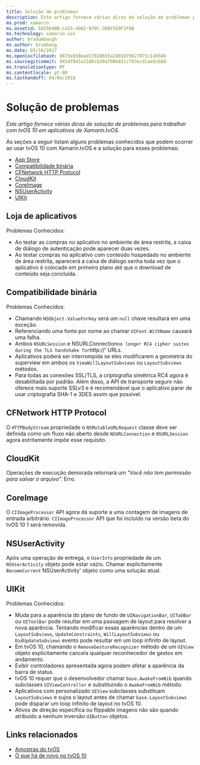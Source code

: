 ```yaml
---
title: Solução de problemas
description: Este artigo fornece várias dicas de solução de problemas para trabalhar com tvOS 10 em aplicativos de Xamarin.tvOS.
ms.prod: xamarin
ms.assetid: EA5564BB-C415-49A2-B70C-3DBF5E0F3FAB
ms.technology: xamarin-ios
author: bradumbaugh
ms.author: brumbaug
ms.date: 03/16/2017
ms.openlocfilehash: 8875e658ead17820655a2401079627875c14958b
ms.sourcegitcommit: 945df041e2180cb20af08b83cc703ecd1aedc6b0
ms.translationtype: MT
ms.contentlocale: pt-BR
ms.lasthandoff: 04/04/2018
---
```

# <a name="troubleshooting"></a>Solução de problemas

_Este artigo fornece várias dicas de solução de problemas para trabalhar com tvOS 10 em aplicativos de Xamarin.tvOS._

As seções a seguir listam alguns problemas conhecidos que podem ocorrer ao usar tvOS 10 com Xamarin.tvOS e a solução para esses problemas:

- [App Store](#App-Store)
- [Compatibilidade binária](#Binary-Compatibility)
- [CFNetwork HTTP Protocol](#CFNetwork-HTTP-Protocol)
- [CloudKit](#CloudKit)
- [CoreImage](#CoreImage)
- [NSUserActivity](#NSUserActivity)
- [UIKit](#UIKit)

<a name="App-Store" />

## <a name="app-store"></a>Loja de aplicativos

Problemas Conhecidos:

 - Ao testar as compras no aplicativo no ambiente de área restrita, a caixa de diálogo de autenticação pode aparecer duas vezes.
 - Ao testar compras no aplicativo com conteúdo hospedado no ambiente de área restrita, aparecerá a caixa de diálogo senha toda vez que o aplicativo é colocado em primeiro plano até que o download de conteúdo seja concluída.

<a name="Binary-Compatibility" />

## <a name="binary-compatibility"></a>Compatibilidade binária

Problemas Conhecidos:

 - Chamando `NSObject.ValueForKey` será um `null` chave resultará em uma exceção.
 - Referenciando uma fonte por nome ao chamar `UIFont.WithName` causará uma falha.
 - Ambos `NSURLSession` e NSURLConnection` no longer RC4 cipher suites during the TLS handshake for `http://' URLs.
 - Aplicativos poderá ser interrompida se eles modificarem a geometria do superview em ambos os `ViewWillLayoutSubviews` ou `LayoutSubviews` métodos.
 - Para todas as conexões SSL/TLS, a criptografia simétrica RC4 agora é desabilitada por padrão. Além disso, a API de transporte seguro não oferece mais suporte SSLv3 e é recomendável que o aplicativo parar de usar criptografia SHA-1 e 3DES assim que possível.

<a name="CFNetwork-HTTP-Protocol" />

## <a name="cfnetwork-http-protocol"></a>CFNetwork HTTP Protocol

O `HTTPBodyStream` propriedade o `NSMutableURLRequest` classe deve ser definida como um fluxo não aberto desde `NSURLConnection` e `NSURLSession` agora estritamente impõe esse requisito.

<a name="CloudKit" />

## <a name="cloudkit"></a>CloudKit

Operações de execução demorada retornará um _"Você não tem permissão para salvar o arquivo"._ Erro.

<a name="CoreImage" />

## <a name="coreimage"></a>CoreImage

O `CIImageProcessor` API agora dá suporte a uma contagem de imagens de entrada arbitrário. `CIImageProcessor` API que foi incluído na versão beta do tvOS 10 1 será removida.

<a name="NSUserActivity" />

## <a name="nsuseractivity"></a>NSUserActivity

Após uma operação de entrega, o `UserInfo` propriedade de um `NSUserActivity` objeto pode estar vazio. Chamar explicitamente `BecomeCurrent` NSUserActivity' objeto como uma solução atual.

<a name="UIKit" />

## <a name="uikit"></a>UIKit

Problemas Conhecidos:

 - Muda para a aparência do plano de fundo de `UINavigationBar`, `UITabBar` ou `UIToolBar` pode resultar em uma passagem de layout para resolver a nova aparência. Tentando modificar essas aparências dentro de um `LayoutSubviews`, `UpdateConstraints`, `WillLayoutSubviews` ou `DidUpdateSubviews` evento pode resultar em um loop infinito de layout.
 - Em tvOS 10, chamando o `RemoveGestureRecognizer` método de um `UIView` objeto explicitamente cancela qualquer reconhecedor de gestos em andamento.
 - Exibir controladores apresentada agora podem afetar a aparência da barra de status.
 - tvOS 10 requer que o desenvolvedor chamar `base.AwakeFromNib` quando subclasses `UIViewController` e substituindo o `AwakeFromNib` método.
 - Aplicativos com personalizado `UIView` subclasses substituam `LayoutSubviews` e sujos o layout antes de chamar `base.LayoutSubviews` pode disparar um loop infinito de layout no tvOS 10.
 - Ativos de direção específica ou flippable imagens não são quando atribuído a nenhum inversão `UIButton` objetos.





## <a name="related-links"></a>Links relacionados

- [Amostras do tvOS](https://developer.xamarin.com/samples/tvos/all/)
- [O que há de novo no tvOS 10](https://developer.apple.com/library/prerelease/content/releasenotes/General/WhatsNewinTVOS/Articles/tvOS10.html#//apple_ref/doc/uid/TP40017259-SW1)
